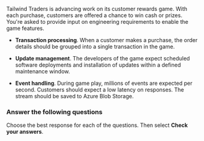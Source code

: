 Tailwind Traders is advancing work on its customer rewards game. With each purchase, customers are offered a chance to win cash or prizes. You're asked to provide input on engineering requirements to enable the game features. 

- **Transaction processing**. When a customer makes a purchase, the order details should be grouped into a single transaction in the game.  

- **Update management**. The developers of the game expect scheduled software deployments and installation of updates within a defined maintenance window.

- **Event handling**. During game play, millions of events are expected per second. Customers should expect a low latency on responses. The stream should be saved to Azure Blob Storage.

### Answer the following questions

Choose the best response for each of the questions. Then select **Check your answers**.